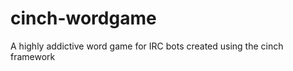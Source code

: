cinch-wordgame
==============

A highly addictive word game for IRC bots created using the cinch framework
